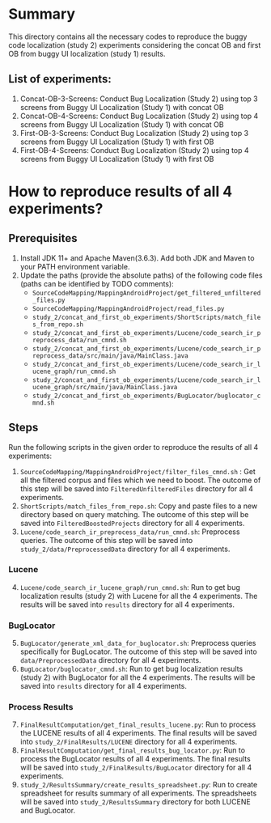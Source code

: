 # Summary
This directory contains all the necessary codes to reproduce the buggy code localization (study 2) experiments considering the concat OB and first OB from buggy UI localization (study 1) results.
## List of experiments:
1. Concat-OB-3-Screens: Conduct Bug Localization (Study 2) using top 3 screens from Buggy UI Localization (Study 1) with concat OB
2. Concat-OB-4-Screens: Conduct Bug Localization (Study 2) using top 4 screens from Buggy UI Localization (Study 1) with concat OB
3. First-OB-3-Screens: Conduct Bug Localization (Study 2) using top 3 screens from Buggy UI Localization (Study 1) with first OB
4. First-OB-4-Screens: Conduct Bug Localization (Study 2) using top 4 screens from Buggy UI Localization (Study 1) with first OB
# How to reproduce results of all 4 experiments?
## Prerequisites
1. Install JDK 11+ and Apache Maven(3.6.3). Add both JDK and Maven to your PATH environment variable.
2. Update the paths (provide the absolute paths) of the following code files (paths can be identified by TODO comments):
    * ```SourceCodeMapping/MappingAndroidProject/get_filtered_unfiltered_files.py```
    * ```SourceCodeMapping/MappingAndroidProject/read_files.py```
    * ```study_2/concat_and_first_ob_experiments/ShortScripts/match_files_from_repo.sh```
    * ```study_2/concat_and_first_ob_experiments/Lucene/code_search_ir_preprocess_data/run_cmnd.sh```
    * ```study_2/concat_and_first_ob_experiments/Lucene/code_search_ir_preprocess_data/src/main/java/MainClass.java```
    * ```study_2/concat_and_first_ob_experiments/Lucene/code_search_ir_lucene_graph/run_cmnd.sh```
    * ```study_2/concat_and_first_ob_experiments/Lucene/code_search_ir_lucene_graph/src/main/java/MainClass.java```
    * ```study_2/concat_and_first_ob_experiments/BugLocator/buglocator_cmnd.sh```
## Steps
Run the following scripts in the given order to reproduce the results of all 4 experiments:
1. ```SourceCodeMapping/MappingAndroidProject/filter_files_cmnd.sh``` : Get all the filtered corpus and files which we need to boost. The outcome of this step will be saved into ```FilteredUnfilteredFiles``` directory for all 4 experiments.
2. ```ShortScripts/match_files_from_repo.sh```: Copy and paste files to a new directory based on query matching. The outcome of this step will be saved into ```FilteredBoostedProjects``` directory for all 4 experiments.
3. ```Lucene/code_search_ir_preprocess_data/run_cmnd.sh```: Preprocess queries. The outcome of this step will be saved into ```study_2/data/PreprocessedData``` directory for all 4 experiments.
### Lucene
4. ```Lucene/code_search_ir_lucene_graph/run_cmnd.sh```: Run to get bug localization results (study 2) with Lucene for all the 4 experiments. The results will be saved into ```results``` directory for all 4 experiments.
### BugLocator
5. ```BugLocator/generate_xml_data_for_buglocator.sh```: Preprocess queries specifically for BugLocator. The outcome of this step will be saved into ```data/PreprocessedData``` directory for all 4 experiments.
6. ```BugLocator/buglocator_cmnd.sh```: Run to get bug localization results (study 2) with BugLocator for all the 4 experiments. The results will be saved into ```results``` directory for all 4 experiments.
### Process Results
7. ```FinalResultComputation/get_final_results_lucene.py```: Run to process the LUCENE results of all 4 experiments. The final results will be saved into ```study_2/FinalResults/LUCENE``` directory for all 4 experiments.
8. ```FinalResultComputation/get_final_results_bug_locator.py```: Run to process the BugLocator results of all 4 experiments. The final results will be saved into ```study_2/FinalResults/BugLocator``` directory for all 4 experiments.
9. ```study_2/ResultsSummary/create_results_spreadsheet.py```: Run to create spreadsheet for results summary of all experiments. The spreadsheets will be saved into ```study_2/ResultsSummary``` directory for both LUCENE and BugLocator.